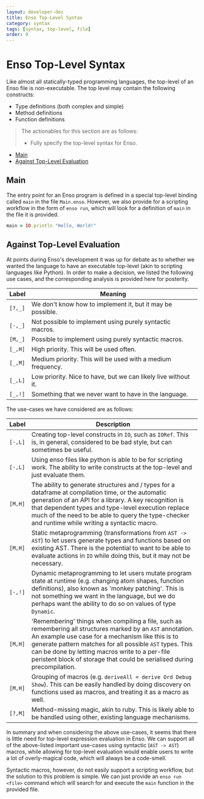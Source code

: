 ```yaml
---
layout: developer-doc
title: Enso Top-Level Syntax
category: syntax
tags: [syntax, top-level, file]
order: 9
---
```


# Enso Top-Level Syntax

Like almost all statically-typed programming languages, the top-level of an Enso
file is non-executable. The top level may contain the following constructs:

- Type definitions (both complex and simple)
- Method definitions
- Function definitions

> The actionables for this section are as follows:
>
> - Fully specify the top-level syntax for Enso.

<!-- MarkdownTOC levels="2,3" autolink="true" -->

- [Main](#main)
- [Against Top-Level Evaluation](#against-top-level-evaluation)

<!-- /MarkdownTOC -->

## Main

The entry point for an Enso program is defined in a special top-level binding
called `main` in the file `Main.enso`. However, we also provide for a scripting
workflow in the form of `enso run`, which will look for a definition of `main`
in the file it is provided.

```ruby
main = IO.println "Hello, World!"
```

## Against Top-Level Evaluation

At points during Enso's development it was up for debate as to whether we wanted
the language to have an executable top-level (akin to scripting languages like
Python). In order to make a decision, we listed the following use cases, and the
corresponding analysis is provided here for posterity.

| Label   | Meaning                                                        |
| ------- | -------------------------------------------------------------- |
| `[?,_]` | We don't know how to implement it, but it may be possible.     |
| `[-,_]` | Not possible to implement using purely syntactic macros.       |
| `[M,_]` | Possible to implement using purely syntactic macros.           |
| `[_,H]` | High priority. This will be used often.                        |
| `[_,M]` | Medium priority. This will be used with a medium frequency.    |
| `[_,L]` | Low priority. Nice to have, but we can likely live without it. |
| `[_,!]` | Something that we never want to have in the language.          |

The use-cases we have considered are as follows:

| Label   | Description                                                                                                                                                                                                                                                                                                                                                |
| ------- | ---------------------------------------------------------------------------------------------------------------------------------------------------------------------------------------------------------------------------------------------------------------------------------------------------------------------------------------------------------- |
| `[-,L]` | Creating top-level constructs in `IO`, such as `IORef`. This is, in general, considered to be bad style, but can sometimes be useful.                                                                                                                                                                                                                      |
| `[-,L]` | Using enso files like python is able to be for scripting work. The ability to write constructs at the top-level and just evaluate them.                                                                                                                                                                                                                    |
| `[M,H]` | The ability to generate structures and / types for a dataframe at compilation time, or the automatic generation of an API for a library. A key recognition is that dependent types and type-level execution replace much of the need to be able to query the type-checker and runtime while writing a syntactic macro.                                     |
| `[M,H]` | Static metaprogramming (transformations from `AST -> AST`) to let users generate types and functions based on existing AST. There is the potential to want to be able to evaluate actions in `IO` while doing this, but it may not be necessary.                                                                                                           |
| `[-,!]` | Dynamic metaprogramming to let users mutate program state at runtime (e.g. changing atom shapes, function definitions), also known as 'monkey patching'. This is not something we want in the language, but we do perhaps want the ability to do so on values of type `Dynamic`.                                                                           |
| `[M,H]` | 'Remembering' things when compiling a file, such as remembering all structures marked by an `AST` annotation. An example use case for a mechanism like this is to generate pattern matches for all possible `AST` types. This can be done by letting macros write to a per-file peristent block of storage that could be serialised during precompilation. |
| `[M,H]` | Grouping of macros (e.g. `deriveAll = derive Ord Debug Show`). This can be easily handled by doing discovery on functions used as macros, and treating it as a macro as well.                                                                                                                                                                              |
| `[?,M]` | Method-missing magic, akin to ruby. This is likely able to be handled using other, existing language mechanisms.                                                                                                                                                                                                                                           |

In summary and when considering the above use-cases, it seems that there is
little need for top-level expression evaluation in Enso. We can support all of
the above-listed important use-cases using syntactic (`AST -> AST`) macros,
while allowing for top-level evaluation would enable users to write a lot of
overly-magical code, which will always be a code-smell.

Syntactic macros, however, do not easily support a scripting workflow, but the
solution to this problem is simple. We can just provide an `enso run <file>`
command which will search for and execute the `main` function in the provided
file.
